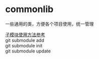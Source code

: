 # commonlib
一些通用的类，方便各个项目使用，统一管理

[子模块使用方法参考](https://git-scm.com/book/zh/v1/Git-%E5%B7%A5%E5%85%B7-%E5%AD%90%E6%A8%A1%E5%9D%97)  
git submodule add   
git submodule init  
git submodule update  
